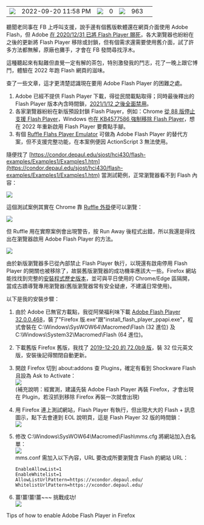<table><tbody><tr><td><img src="https://blog.darkthread.net/img/calendar.svg"></td><td><span title="Published at 2022-09-20 11:58 PM"><time datetime="2022-09-20T15:58:01" itemprop="datePublished">2022-09-20 11:58 PM</time></span></td><td><img src="https://blog.darkthread.net/img/comment.svg"></td><td><span title="0 comments">0</span></td><td><img src="https://blog.darkthread.net/img/eye.svg"></td><td><span data-ajax-url="/blog/pageviewcount/run-adobe-flash-in-2022" title="963 pageviews">963</span></td><td><a href="https://blog.darkthread.net/Blog/run-adobe-flash-in-2022/"><img src="data:image/gif;base64,R0lGODlhAQABAIAAAP///wAAACH5BAEAAAAALAAAAAABAAEAAAICRAEAOw==" id="nllbtn"></a></td></tr></tbody></table>

聽聞老同事在 FB 上呼叫支援，說手邊有個舊版軟體還在網頁介面使用 Adobe Flash，但 Adobe [在 2020/12/31 已將 Flash Player 賜死](https://www.adobe.com/products/flashplayer/end-of-life.html)，各大瀏覽器也紛紛在之後的更新將 Flash Player 移除或封鎖，但有個需求還需要使用舊介面，試了許多方法都無解，原廠也攤手，才會在 FB 發問尋找浮木。

這種聽起來有點難但直覺一定有解的茶包，特別激發我的鬥志，花了一晚上跟它博鬥，體驗在 2022 年跑 Flash 網頁的滋味。

查了一些文章，這才更清楚認識現在要用 Adobe Flash Player 的困難之處。

1.  Adobe 已經不提供 Flash Player 下載，得從民間載點取得；同時最後釋出的 Flash Player 版本內含時間鎖，[2021/1/12 之後全面禁用](https://www.ithome.com.tw/news/141611)。
2.  各家瀏覽器紛紛在新版預設封鎖 Flash Player，例如：Chrome [從 88 版停止支援 Flash Player](https://www.zdnet.com/article/google-chrome-88-released-with-no-flash-bringing-an-end-to-an-era/)，Windows 也[在 KB4577586 強制移除 Flash Player](https://www.ithome.com.tw/news/144171)，想在 2022 年重新啟用 Flash Player 要費點手腳。
3.  有個 [Ruffle Flahs Player Emulator](https://ruffle.rs/) 可做為 Adobe Flash Player 的替代方案，但不支援完整功能，在本案例便因 ActionScript 3 無法使用。

隨便找了 [https://condor.depaul.edu/sjost/hci430/flash-examples/Examples1/Examples1.htm](https://condor.depaul.edu/sjost/hci430/flash-examples/Examples1/Examples1.htm) 當測試範例，正常瀏覽器看不到 Flash 內容：

![](https://blog.darkthread.net/Posts/files/Fig2_637992881469376896.png)

這個測試案例其實在 Chrome 靠 [Ruffle 外掛](https://chrome.google.com/webstore/detail/ruffle/donbcfbmhbcapadipfkeojnmajbakjdc)便可以瀏覽：

![](https://blog.darkthread.net/Posts/files/Fig6_637992881473081744.png)

但 Ruffle 用在實際案例會出現警告，按 Run Away 後程式出錯，所以我還是得找出在瀏覽器啟用 Adobe Flash Player 的方法。

![](https://blog.darkthread.net/Posts/files/Fig7_637992881474997204.png)

由於新版瀏覽器多已從內部禁止 Flash Player 執行，以現還有啟甪停用 Flash Player 的開關也被移除了，故裝舊版瀏覽器的成功機率應該大一些。Firefox 網站能找找到完整的[安裝程式歷史版本](https://ftp.mozilla.org/pub/firefox/releases/)，並可與平日使用的 Chrome/Edge 區隔開，當成古蹟導覽專用瀏覽器(舊版瀏覽器常有安全疑慮，不建議日常使用)。

以下是我的安裝步驟：

1.  由於 Adobe 已無官方載點，我從阿榮福利味下載 [Adobe Flash Player 32.0.0.468](https://www.azofreeware.com/2008/10/adobe-flash-player-1001236.html)，裝了"Firefox 版.exe"跟"install\_flash\_player\_ppapi.exe"，程式會裝在 C:\\Windows\\SysWOW64\\Macromed\\Flash (32 進位) 及 C:\\Windows\\System32\\Macromed\\Flash (64 進位)。
2.  下載舊版 Firefox 舊版，我找了 [2019-12-20 的 72.0b9 版](https://ftp.mozilla.org/pub/firefox/releases/72.0b9/win32/en-US/)，裝 32 位元英文版，安裝後記得關閉自動更新。
3.  開啟 Firefox 切到 about:addons 查 Plugins，確定有看到 Shockware Flash 且設為 Ask to Activate：  
    ![](https://blog.darkthread.net/Posts/files/Fig1_637992881477085303.png)  
    (補充說明：經實測，建議先裝 Adobe Flash Player 再裝 Firefox，才會出現在 Plugin，若沒抓到移除 Firefox 再裝一次就會出現)
4.  用 Firefox 連上測試網站，Flash Player 有執行，但出現大大的 Flash + 訊息圖示，點下去會連到 EOL 說明頁，這是 Flash Player 32 版的時間鎖：  
    ![](https://blog.darkthread.net/Posts/files/Fig3_637992881478983100.png)
5.  修改 C:\\Windows\\SysWOW64\\Macromed\\Flash\\mms.cfg 將網站加入白名單：  
    ![](https://blog.darkthread.net/Posts/files/Fig4_637992881480792580.png)  
    mms.conf 需加入以下內容，URL 要改成所要瀏覽含 Flash 的網站 URL：
    
    ```
    EnableAllowList=1
    EnableWhitelist=1
    AllowListUrlPattern=https://xcondor.depaul.edu/
    WhitelistUrlPattern=https://xcondor.depaul.edu/
    ```
    
6.  薑!薑!薑!薑~~~ 挑戰成功!  
    ![](https://blog.darkthread.net/Posts/files/Fig5_637992881482680588.png)

Tips of how to enable Adobe Flash Player in Firefox